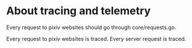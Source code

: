 # About tracing and telemetry

Every request to pixiv websites should go through core/requests.go.

Every request to pixiv websites is traced.
Every server request is traced.
